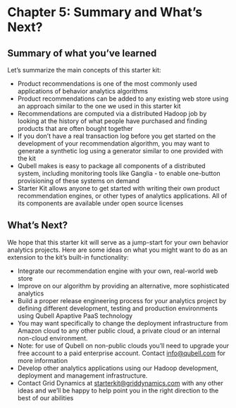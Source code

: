 Chapter 5: Summary and What’s Next?
===================================
Summary of what you’ve learned
------------------------------
Let’s summarize the main concepts of this starter kit:

- Product recommendations is one of the most commonly used applications of behavior analytics algorithms
- Product recommendations can be added to any existing web store using an approach similar to the one we used in this starter kit
- Recommendations are computed via a distributed Hadoop job by looking at the history of what people have purchased and finding products that are often bought together 
- If you don’t have a real transaction log before you get started on the development of your recommendation algorithm, you may want to generate a synthetic log using a generator similar to one provided with the kit
- Qubell makes is easy to package all components of a distributed system, including monitoring tools like Ganglia - to enable one-button provisioning of these systems on demand
- Starter Kit allows anyone to get started with writing their own product recommendation engines, or other types of analytics applications. All of its components are available under open source licenses

What’s Next?
------------
We hope that this starter kit will serve as a jump-start for your own behavior analytics projects. Here are some ideas on what you might want to do as an extension to the kit’s built-in functionality:
- Integrate our recommendation engine with your own, real-world web store
- Improve on our algorithm by providing an alternative, more sophisticated analytics
- Build a proper release engineering process for your analytics project by defining different development, testing and production environments using Qubell Apaptive PaaS technology
- You may want specifically to change the deployment infrastructure from Amazon cloud to any other public cloud, a private cloud or an internal non-cloud environment. 
- Note: for use of Qubell on non-public clouds you’ll need to upgrade your free account to a paid enterprise account. Contact [info@qubell.com](mailto:info@qubell.com) for more information
- Develop other analytics applications using our Hadoop development, deployment and management infrastructure. 
- Contact Grid Dynamics at [starterkit@griddynamics.com](mailto:starterkit@griddynamics.com) with any other ideas and we’ll be happy to help point you in the right direction to the best of our abilities

